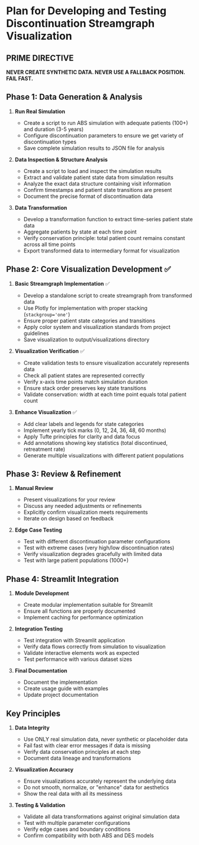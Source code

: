 # Plan for Developing and Testing Discontinuation Streamgraph Visualization

## PRIME DIRECTIVE
**NEVER CREATE SYNTHETIC DATA. NEVER USE A FALLBACK POSITION. FAIL FAST.**

## Phase 1: Data Generation & Analysis
1. **Run Real Simulation**
   - Create a script to run ABS simulation with adequate patients (100+) and duration (3-5 years)
   - Configure discontinuation parameters to ensure we get variety of discontinuation types
   - Save complete simulation results to JSON file for analysis

2. **Data Inspection & Structure Analysis**
   - Create a script to load and inspect the simulation results
   - Extract and validate patient state data from simulation results
   - Analyze the exact data structure containing visit information
   - Confirm timestamps and patient state transitions are present
   - Document the precise format of discontinuation data

3. **Data Transformation**
   - Develop a transformation function to extract time-series patient state data
   - Aggregate patients by state at each time point
   - Verify conservation principle: total patient count remains constant across all time points
   - Export transformed data to intermediary format for visualization

## Phase 2: Core Visualization Development ✅
1. **Basic Streamgraph Implementation** ✅
   - Develop a standalone script to create streamgraph from transformed data
   - Use Plotly for implementation with proper stacking (`stackgroup='one'`)
   - Ensure proper patient state categories and transitions
   - Apply color system and visualization standards from project guidelines
   - Save visualization to output/visualizations directory

2. **Visualization Verification** ✅
   - Create validation tests to ensure visualization accurately represents data
   - Check all patient states are represented correctly
   - Verify x-axis time points match simulation duration
   - Ensure stack order preserves key state transitions
   - Validate conservation: width at each time point equals total patient count

3. **Enhance Visualization** ✅
   - Add clear labels and legends for state categories
   - Implement yearly tick marks (0, 12, 24, 36, 48, 60 months)
   - Apply Tufte principles for clarity and data focus
   - Add annotations showing key statistics (total discontinued, retreatment rate)
   - Generate multiple visualizations with different patient populations

## Phase 3: Review & Refinement
1. **Manual Review**
   - Present visualizations for your review
   - Discuss any needed adjustments or refinements
   - Explicitly confirm visualization meets requirements
   - Iterate on design based on feedback

2. **Edge Case Testing**
   - Test with different discontinuation parameter configurations
   - Test with extreme cases (very high/low discontinuation rates)
   - Verify visualization degrades gracefully with limited data
   - Test with large patient populations (1000+)

## Phase 4: Streamlit Integration
1. **Module Development**
   - Create modular implementation suitable for Streamlit
   - Ensure all functions are properly documented
   - Implement caching for performance optimization

2. **Integration Testing**
   - Test integration with Streamlit application
   - Verify data flows correctly from simulation to visualization
   - Validate interactive elements work as expected
   - Test performance with various dataset sizes

3. **Final Documentation**
   - Document the implementation
   - Create usage guide with examples
   - Update project documentation

## Key Principles
1. **Data Integrity**
   - Use ONLY real simulation data, never synthetic or placeholder data
   - Fail fast with clear error messages if data is missing
   - Verify data conservation principles at each step
   - Document data lineage and transformations

2. **Visualization Accuracy**
   - Ensure visualizations accurately represent the underlying data
   - Do not smooth, normalize, or "enhance" data for aesthetics
   - Show the real data with all its messiness

3. **Testing & Validation**
   - Validate all data transformations against original simulation data
   - Test with multiple parameter configurations
   - Verify edge cases and boundary conditions
   - Confirm compatibility with both ABS and DES models